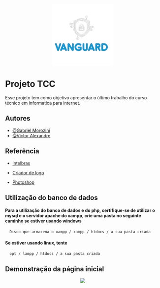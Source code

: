<p align="center">
 <img src="src/imagem/logos/VanguardLogo-Escuro.png">
</p>

# Projeto TCC
Esse projeto tem como objetivo apresentar o último trabalho do curso técnico em informatica para internet.
## Autores

- [@Gabriel Morozini](https://www.github.com/G3programmer)
- [@Victor Alexandre](https://www.github.com/victoralexand)


## Referência

 - [Intelbras](https://https://www.intelbras.com/pt-br/)

 - [Criador de logo](https://www.tailorbrands.com/pt-br/logo-maker)
 
 - [Photoshop](https://www.photopea.com/)
## Utilização do banco de dados

#### Para a utilização do banco de dados e do php, certifique-se de utilizar o mysql e o servidor apache do xampp, crie uma pasta no seguinte caminho se estiver usando windows

```http
  Disco que armazena o xampp / xampp / htdocs / a sua pasta criada
```

#### Se estiver usando linux, tente
```http
  opt / lampp / htdocs / a sua pasta criada
```


## Demonstração da página inicial
<p align="center">
<img src="ExemplartccFeitocomoClipchamp1-ezgif.com-video-to-gif-converter.gif">
</p>

